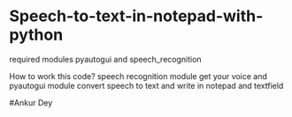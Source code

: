 # Speech-to-text-in-notepad-with-python

required modules pyautogui and speech_recognition

How to work this code?
speech recognition module get your voice and pyautogui module convert speech to text and write in notepad and textfield
 
#Ankur Dey
